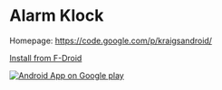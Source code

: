 # Alarm Klock

Homepage: https://code.google.com/p/kraigsandroid/

[Install from F-Droid](https://f-droid.org/repository/browse/?fdid=com.angrydoughnuts.android.alarmclock)

[![Android App on Google play](https://www.android.com/images/brand/android_app_on_play_large.png)](https://play.google.com/store/apps/details?id=com.angrydoughnuts.android.alarmclock)
